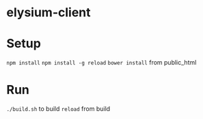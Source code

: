 elysium-client
==============

Setup
=====

`npm install`
`npm install -g reload`
`bower install` from public_html

Run
===

`./build.sh` to build
`reload` from build
